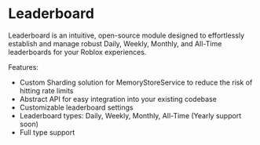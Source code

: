 # Leaderboard

Leaderboard is an intuitive, open-source module designed to effortlessly establish and manage robust Daily, Weekly, Monthly, and All-Time leaderboards for your Roblox experiences.

Features:
- Custom Sharding solution for MemoryStoreService to reduce the risk of hitting rate limits
- Abstract API for easy integration into your existing codebase
- Customizable leaderboard settings
- Leaderboard types: Daily, Weekly, Monthly, All-Time (Yearly support soon)
- Full type support